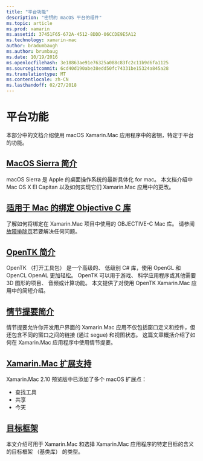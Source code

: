 ```yaml
---
title: "平台功能"
description: "密钥的 macOS 平台的组件"
ms.topic: article
ms.prod: xamarin
ms.assetid: 37451F65-672A-4512-8DDD-06CCDE9E5A12
ms.technology: xamarin-mac
author: bradumbaugh
ms.author: brumbaug
ms.date: 10/19/2016
ms.openlocfilehash: 3e18863ae91e76325a088c83fc2c11b9d6fa1125
ms.sourcegitcommit: 6cd40d190abe38edd50fc74331be15324a845a28
ms.translationtype: MT
ms.contentlocale: zh-CN
ms.lasthandoff: 02/27/2018
---
```

# <a name="platform-features"></a>平台功能

本部分中的文档介绍使用 macOS Xamarin.Mac 应用程序中的密钥，特定于平台的功能。


## <a name="introduction-to-macos-sierramacplatformintroduction-to-macos-sierraindexmd"></a>[MacOS Sierra 简介](~/mac/platform/introduction-to-macos-sierra/index.md)

macOS Sierra 是 Apple 的桌面操作系统的最新具体化 for mac。 本文档介绍中 Mac OS X El Capitan 以及如何实现它们 Xamarin.Mac 应用中的更改。

## <a name="binding-objective-c-libraries-for-macbindingmd"></a>[适用于 Mac 的绑定 Objective C 库](binding.md)

了解如何将绑定在 Xamarin.Mac 项目中使用的 OBJECTIVE-C Mac 库。
请参阅[故障排除页](~/cross-platform/macios/binding/troubleshooting.md)若要解决任何问题。

## <a name="introduction-to-opentkmacplatformopentkmd"></a>[OpenTK 简介](~/mac/platform/opentk.md)

OpenTK （打开工具包） 是一个高级的、 低级别 C# 库，使用 OpenGL 和 OpenCL OpenAL 更加轻松。 OpenTK 可以用于游戏、 科学应用程序或其他需要 3D 图形的项目、 音频或计算功能。 本文提供了对使用 OpenTK Xamarin.Mac 应用中的简短介绍。


## <a name="introduction-to-storyboardsmacplatformstoryboardsindexmd"></a>[情节提要简介](~/mac/platform/storyboards/index.md)

情节提要允许你开发用户界面的 Xamarin.Mac 应用不仅包括窗口定义和控件，但还包含不同的窗口之间的链接 (通过 segue) 和视图状态。 这篇文章概括介绍了如何在 Xamarin.Mac 应用程序中使用情节提要。

## <a name="xamarinmac-extension-supportmacplatformextensionsmd"></a>[Xamarin.Mac 扩展支持](~/mac/platform/extensions.md)

Xamarin.Mac 2.10 预览版中已添加了多个 macOS 扩展点：

- 查找工具
- 共享
- 今天

## <a name="target-frameworksmacplatformtarget-frameworkmd"></a>[目标框架](~/mac/platform/target-framework.md)

本文介绍可用于 Xamarin.Mac 和选择 Xamarin.Mac 应用程序的特定目标的含义的目标框架 （基类库） 的类型。
